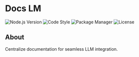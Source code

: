 # Docs LM

![Node.js Version](https://img.shields.io/badge/node.js-20.10.0+-green?style=flat-square&logo=node.js&logoColor=white)
![Code Style](https://img.shields.io/badge/code%20style-standard-green?style=flat-square&logo=javascript&logoColor=white)
![Package Manager](https://img.shields.io/badge/yarn-4.6.0-green?style=flat-square&logo=yarn&logoColor=white)
![License](https://img.shields.io/badge/license-MIT-blue?style=flat-square&logoColor=white)

## About

Centralize documentation for seamless LLM integration.
